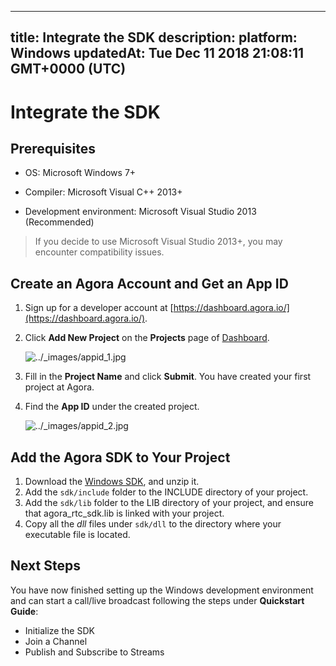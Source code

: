 
---
title: Integrate the SDK
description: 
platform: Windows
updatedAt: Tue Dec 11 2018 21:08:11 GMT+0000 (UTC)
---
# Integrate the SDK
## Prerequisites

-   OS: Microsoft Windows 7+

-   Compiler: Microsoft Visual C++ 2013+

-   Development environment: Microsoft Visual Studio 2013 (Recommended)


> If you decide to use Microsoft Visual Studio 2013+, you may encounter compatibility issues.

## Create an Agora Account and Get an App ID

1. Sign up for a developer account at [https://dashboard.agora.io/](https://dashboard.agora.io/).

2. Click **Add New Project** on the **Projects** page of  [Dashboard](https://dashboard.agora.io/).

   <img alt="../_images/appid_1.jpg" src="https://web-cdn.agora.io/docs-files/en/appid_1.jpg" />

3. Fill in the **Project Name** and click **Submit**. You have created your first project at Agora.

4. Find the **App ID** under the created project.

   <img alt="../_images/appid_2.jpg" src="https://web-cdn.agora.io/docs-files/en/appid_2.jpg" />


## Add the Agora SDK to Your Project

1.  Download the [Windows SDK](https://docs.agora.io/en/Agora%20Platform/downloads), and unzip it.
2.  Add the `sdk/include` folder to the INCLUDE directory of your project.
3.  Add the `sdk/lib` folder to the LIB directory of your project, and ensure that agora_rtc_sdk.lib is linked with your project.
4.  Copy all the *dll* files under `sdk/dll`  to the directory where your executable file is located.

## Next Steps
You have now finished setting up the Windows development environment and can start a call/live broadcast following the steps under **Quickstart Guide**:
- Initialize the SDK
- Join a Channel
- Publish and Subscribe to Streams




